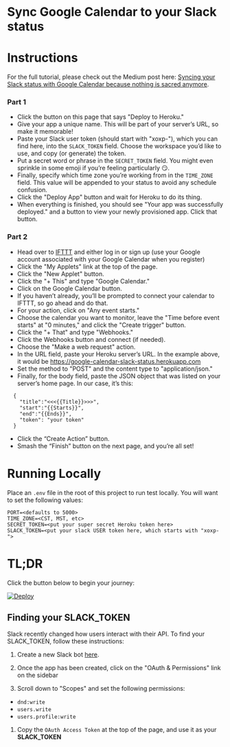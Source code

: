 # Sync Google Calendar to your Slack status

# Instructions

For the full tutorial, please check out the Medium post here: [Syncing your Slack status with Google Calendar because nothing is sacred anymore](https://medium.com/@bjork24/syncing-your-slack-status-with-google-calendar-because-nothing-is-sacred-anymore-3032bd171770).

### Part 1

* Click the button on this page that says "Deploy to Heroku."
* Give your app a unique name. This will be part of your server’s URL, so make it memorable!
* Paste your Slack user token (should start with "xoxp-"), which you can find here, into the `SLACK_TOKEN` field. Choose the workspace you’d like to use, and copy (or generate) the token.
* Put a secret word or phrase in the `SECRET_TOKEN` field. You might even sprinkle in some emoji if you’re feeling particularly 😏.
* Finally, specify which time zone you’re working from in the `TIME_ZONE` field. This value will be appended to your status to avoid any schedule confusion.
* Click the "Deploy App" button and wait for Heroku to do its thing.
* When everything is finished, you should see "Your app was successfully deployed." and a button to view your newly provisioned app. Click that button.

### Part 2

* Head over to [IFTTT](https://ifttt.com) and either log in or sign up (use your Google account associated with your Google Calendar when you register)
* Click the "My Applets" link at the top of the page.
* Click the "New Applet" button.
* Click the "+ This" and type "Google Calendar."
* Click on the Google Calendar button.
* If you haven’t already, you’ll be prompted to connect your calendar to IFTTT, so go ahead and do that.
* For your action, click on "Any event starts."
* Choose the calendar you want to monitor, leave the "Time before event starts" at "0 minutes," and click the "Create trigger" button.
* Click the "+ That" and type "Webhooks."
* Click the Webhooks button and connect (if needed).
* Choose the "Make a web request" action.
* In the URL field, paste your Heroku server’s URL. In the example above, it would be https://google-calendar-slack-status.herokuapp.com
* Set the method to "POST" and the content type to "application/json."
* Finally, for the body field, paste the JSON object that was listed on your server’s home page. In our case, it’s this:

```
  {
    "title":"<<<{{Title}}>>>",
    "start":"{{Starts}}",
    "end":"{{Ends}}",
    "token": "your token"
  }
```

* Click the “Create Action” button.
* Smash the “Finish” button on the next page, and you’re all set!

# Running Locally

Place an `.env` file in the root of this project to run test locally. You will want to set the following values:

```
PORT=<defaults to 5000>
TIME_ZONE=<CST, MST, etc>
SECRET_TOKEN=<put your super secret Heroku token here>
SLACK_TOKEN=<put your slack USER token here, which starts with "xoxp-">
```

# TL;DR

Click the button below to begin your journey:

[![Deploy](https://www.herokucdn.com/deploy/button.svg)](https://heroku.com/deploy)

## Finding your SLACK_TOKEN

Slack recently changed how users interact with their API. To find your SLACK_TOKEN, follow these instructions:

1. Create a new Slack bot [here](https://api.slack.com/apps?new_app=1).

1. Once the app has been created, click on the "OAuth & Permissions" link on the sidebar

1. Scroll down to "Scopes" and set the following permissions:
  - `dnd:write`
  - `users.write`
  - `users.profile:write`

1. Copy the `OAuth Access Token` at the top of the page, and use it as your **SLACK_TOKEN**
